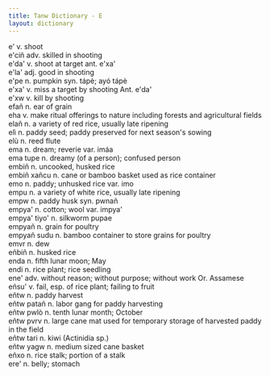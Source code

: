 ```yaml
---
title: Tanw Dictionary - E
layout: dictionary
---
```


e'  v.  shoot       
e'ciñ adv.  skilled in shooting       
e'da' v.  shoot at target ant.  e'xa'   
e'la' adj.  good in shooting        
e'pe  n.  pumpkin syn.  tápè; ayó tápè    
e'xa' v.  miss a target by shooting Ant.  e'da'   
e'xw  v.  kill by shooting        
efañ  n.  ear of grain        
eha v.  make ritual offerings to nature including forests and agricultural fields       
elañ  n.  a variety of red rice, usually late ripening        
elì n.  paddy seed; paddy preserved for next season's sowing        
elù n.  reed flute        
ema n.  dream; reverie  var.  imáa    
ema tupe  n.  dreamy (of a person); confused person       
embiñ n.  uncooked, husked rice       
embiñ xañcu n.  cane or bamboo basket used as rice container        
emo n.  paddy; unhusked rice  var.  imo   
empu  n.  a variety of white rice, usually late ripening        
empw  n.  paddy husk  syn.  pwnañ   
empya'  n.  cotton; wool  var.  impya'    
empya' tiyo'  n.  silkworm pupae        
empyañ  n.  grain for poultry       
empyañ sudu n.  bamboo container to store grains for poultry        
emvr  n.  dew       
eñbiñ n.  husked rice       
enda  n.  fifth lunar moon; May       
endi  n.  rice plant; rice seedling       
ene'  adv.  without reason; without purpose; without work Or. Assamese    
eñsu' v.  fail, esp. of rice plant; failing to fruit        
eñtw  n.  paddy harvest       
eñtw patañ  n.  labor gang for paddy harvesting       
eñtw pwlò n.  tenth lunar month; October        
eñtw pvrv n.  large cane mat used for temporary storage of harvested paddy in the field       
eñtw tari n.  kiwi (Actinidia sp.)        
eñtw yagw n.  medium sized cane basket        
eñxo  n.  rice stalk; portion of a stalk        
ere'  n.  belly; stomach        
